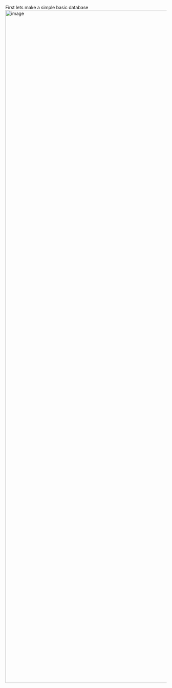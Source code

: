 
First lets make a simple basic database
<img width="2238" height="2100" alt="image" src="https://github.com/user-attachments/assets/067b5df4-710d-47bc-8af5-f4ad7fdcd298" />


